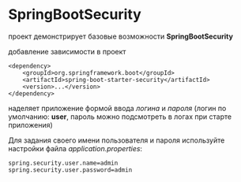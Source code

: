 # SpringBootSecurity
проект демонстрирует базовые возможности __SpringBootSecurity__

добавление зависимости в проект
````
<dependency>
    <groupId>org.springframework.boot</groupId>
    <artifactId>spring-boot-starter-security</artifactId>
    <version>...</version>
</dependency>
````
наделяет приложение формой ввода _логина_ и _пароля_
(логин по умолчанию: __user__, пароль можно подсмотреть в логах при старте приложения)

Для задания своего имени пользователя и пароля используйте настройки файла _application.properties_:

````
spring.security.user.name=admin
spring.security.user.password=admin 
````